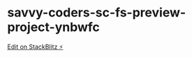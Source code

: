# savvy-coders-sc-fs-preview-project-ynbwfc

[Edit on StackBlitz ⚡️](https://stackblitz.com/edit/savvy-coders-sc-fs-preview-project-ynbwfc)
